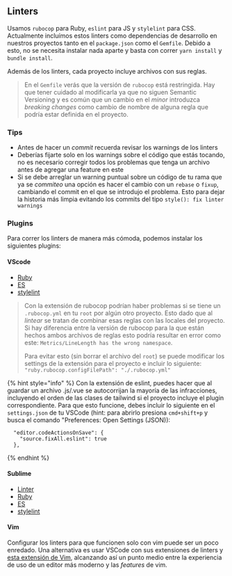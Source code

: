 ## Linters

Usamos `rubocop` para Ruby, `eslint` para JS y `stylelint` para CSS. Actualmente incluímos estos linters como dependencias de desarrollo en nuestros proyectos tanto en el `package.json` como el `Gemfile`. Debido a esto, no se necesita instalar nada aparte y basta con correr `yarn install` y `bundle install`.

Además de los linters, cada proyecto incluye archivos con sus reglas.

> En el `Gemfile` verás que la versión de `rubocop` está restringida. Hay que tener cuidado al modificarla ya que no siguen Semantic Versioning y es común que un cambio en el _minor_ introduzca _breaking changes_ como cambio de nombre de alguna regla que podría estar definida en el proyecto.

### Tips

- Antes de hacer un _commit_ recuerda revisar los warnings de los linters
- Deberías fijarte solo en los warnings sobre el código que estás tocando, no es necesario corregir todos los problemas que tenga un archivo antes de agregar una feature en este
- Si se debe arreglar un warning puntual sobre un código de tu rama que ya se _commiteo_ una opción es hacer el cambio con un `rebase` o `fixup`, cambiando el commit en el que se introdujo el problema. Esto para dejar la historia más limpia evitando los commits del tipo `style(): fix linter warnings`

### Plugins

Para correr los linters de manera más cómoda, podemos instalar los siguientes plugins:

#### VScode

* [Ruby](https://marketplace.visualstudio.com/items?itemName=misogi.ruby-rubocop)
* [ES](https://marketplace.visualstudio.com/items?itemName=dbaeumer.vscode-eslint)
* [stylelint](https://marketplace.visualstudio.com/items?itemName=stylelint.vscode-stylelint)

> Con la extensión de rubocop podrían haber problemas si se tiene un `.rubocop.yml` en tu `root` por algún otro proyecto. Esto dado que al _lintear_ se tratan de combinar esas reglas con las locales del proyecto. Si hay diferencia entre la versión de rubocop para la que están hechos ambos archivos de reglas esto podría resultar en error como este: `Metrics/LineLength has the wrong namespace`.
>
> Para evitar esto (sin borrar el archivo del `root`) se puede modificar los settings de la extensión para el proyecto e incluir lo siguiente:
> `"ruby.rubocop.configFilePath": "./.rubocop.yml"`

{% hint style="info" %}
Con la extensión de eslint, puedes hacer que al guardar un archivo .js/.vue se autocorrijan la mayoría de las infracciones, incluyendo el orden de las clases de tailwind si el proyecto incluye el plugin correspondiente. Para que esto funcione, debes incluir lo siguiente en el `settings.json` de tu VSCode (hint: para abrirlo presiona `cmd+shift+p` y busca el comando "Preferences: Open Settings (JSON)):

```
  "editor.codeActionsOnSave": {
    "source.fixAll.eslint": true
  },
```
{% endhint %}

#### Sublime

* [Linter](https://github.com/SublimeLinter/SublimeLinter3)
* [Ruby](https://github.com/SublimeLinter/SublimeLinter-rubocop)
* [ES](https://github.com/roadhump/SublimeLinter-eslint)
* [stylelint](https://github.com/SublimeLinter/SublimeLinter-stylelint)

#### Vim

Configurar los linters para que funcionen solo con vim puede ser un poco enredado. Una alternativa es usar VSCode con sus extensiones de linters y [esta extensión de Vim](https://github.com/VSCodeVim/Vim), alcanzando así un punto medio entre la experiencia de uso de un editor más moderno y las _features_ de vim.
